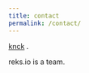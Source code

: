 ```yaml
---
title: contact
permalink: /contact/
---
```


<p class="lead"><a href="http://github.com/knck">knck</a> .</p>
reks.io is a team.


